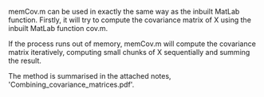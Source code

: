memCov.m can be used in exactly the same way as the inbuilt MatLab function. Firstly, it will try to compute the covariance matrix of X using the inbuilt MatLab function cov.m.

If the process runs out of memory, memCov.m will compute the covariance matrix iteratively, computing small chunks of X sequentially and summing the result.

The method is summarised in the attached notes, 'Combining_covariance_matrices.pdf'.